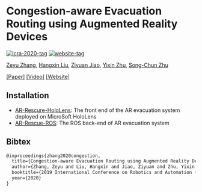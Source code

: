 # Congestion-aware **Evacuation Routing** using Augmented Reality Devices

[![icra-2020-tag](https://img.shields.io/badge/ICRA-2020-blue)](https://www.icra2020.org/registration/attendance-survey) [![website-tag](https://img.shields.io/badge/-Project%20Website-informational)](https://yzhu.io/publication/ar2020icra/) 

[Zeyu Zhang](https://www.zeyuzhang.com), [Hangxin Liu](https://liuhx111.github.io/), [Ziyuan Jiao](https://sites.google.com/g.ucla.edu/zyjiao), [Yixin Zhu](https://yzhu.io/), [Song-Chun Zhu](http://www.stat.ucla.edu/~sczhu/) 

[[Paper]](https://yzhu.io/publication/ar2020icra/paper.pdf) [[Video]](https://vimeo.com/391765127) [[Website]](https://yzhu.io/publication/ar2020icra/)

## Installation

- [AR-Rescure-HoloLens](AR-Rescure-HoloLens/): The front end of the AR evacuation system deployed on MicroSoft HoloLens
- [AR-Rescue-ROS](AR-Rescue-ROS): The  ROS back-end of AR evacuation system

## Bibtex

```tex
@inproceedings{zhang2020congestion,
  title={Congestion-aware Evacuation Routing using Augmented Reality Devices},
  author={Zhang, Zeyu and Liu, Hangxin and Jiao, Ziyuan and Zhu, Yixin and Zhu, Song-Chun},
  booktitle={2019 International Conference on Robotics and Automation (ICRA)},
  year={2020}
}
```

